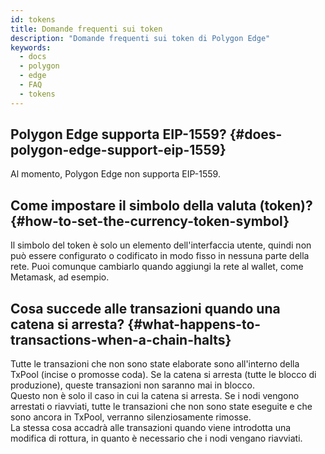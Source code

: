 ```yaml
---
id: tokens
title: Domande frequenti sui token
description: "Domande frequenti sui token di Polygon Edge"
keywords:
  - docs
  - polygon
  - edge
  - FAQ
  - tokens
---
```


## Polygon Edge supporta EIP-1559? {#does-polygon-edge-support-eip-1559}
Al momento, Polygon Edge non supporta EIP-1559.

## Come impostare il simbolo della valuta (token)? {#how-to-set-the-currency-token-symbol}

Il simbolo del token è solo un elemento dell'interfaccia utente, quindi non può essere configurato o codificato in modo fisso in nessuna parte della rete.
Puoi comunque cambiarlo quando aggiungi la rete al wallet, come Metamask, ad esempio.

## Cosa succede alle transazioni quando una catena si arresta? {#what-happens-to-transactions-when-a-chain-halts}

Tutte le transazioni che non sono state elaborate sono all'interno della TxPool (incise o promosse coda). Se la catena si arresta (tutte le blocco di produzione), queste transazioni non saranno mai in blocco.<br/> Questo non è solo il caso in cui la catena si arresta. Se i nodi vengono arrestati o riavviati, tutte le transazioni che non sono state eseguite e che sono ancora in TxPool, verranno silenziosamente rimosse.<br/> La stessa cosa accadrà alle transazioni quando viene introdotta una modifica di rottura, in quanto è necessario che i nodi vengano riavviati.
